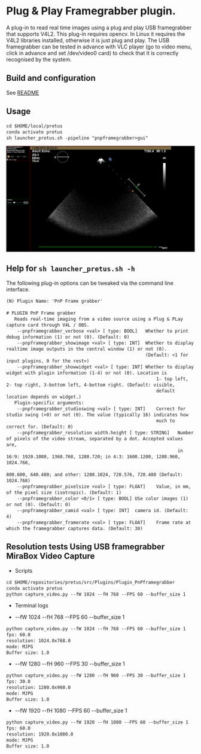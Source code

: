 # Plug & Play Framegrabber plugin.
A plug-in to read real time images using a plug and play USB framegrabber that supports V4L2.
This plug-in requires opencv. In Linux it requires the V4L2 libraries installed, otherwise it is just plug and play.
The USB framegrabber can be tested in advance with VLC player (go to video menu, click in advance and set /dev/video0 card) to check that it is correctly recognised by the system.

## Build and configuration
See [README](../../../README.md#building-pretus)

## Usage
``` 
cd $HOME/local/pretus
conda activate pretus
sh launcher_pretus.sh -pipeline "pnpframegrabber>gui"
```

![launcher](../../../Art/launcher_pretus_sh_pipeline_pnpframegrabber_gui.png)

## Help for `sh launcher_pretus.sh -h`
The following plug-in options can be tweaked via the command line interface.
```
(N) Plugin Name: 'PnP Frame grabber'

# PLUGIN PnP Frame grabber
   Reads real-time imaging from a video source using a Plug & PLay capture card through V4L / OBS.
	--pnpframegrabber_verbose <val> [ type: BOOL]	Whether to print debug information (1) or not (0). (Default: 0) 
	--pnpframegrabber_showimage <val> [ type: INT]	Whether to display realtime image outputs in the central window (1) or not (0). 
                                               		(Default: <1 for input plugins, 0 for the rest>) 
	--pnpframegrabber_showwidget <val> [ type: INT]	Whether to display widget with plugin information (1-4) or not (0). Location is 
                                                		1- top left, 2- top right, 3-bottom left, 4-bottom right. (Default: visible, 
                                                		default location depends on widget.) 
   Plugin-specific arguments:
	--pnpframegrabber_studioswing <val> [ type: INT]	Correct for studio swing (>0) or not (0). The value (typically 16) indicates how 
                                                 		much to correct for. (Default: 0) 
	--pnpframegrabber_resolution width.height [ type: STRING]	Number of pixels of the video stream, separated by a dot. Accepted values are, 
                                                          		in 16:9: 1920.1080, 1360.768, 1280.720; in 4:3: 1600.1200, 1280.960, 1024.768, 
                                                          		800.600, 640.480; and other: 1280.1024, 720.576, 720.480 (Default: 1024.768) 
	--pnpframegrabber_pixelsize <val> [ type: FLOAT]	Value, in mm, of the pixel size (isotropic). (Default: 1) 
	--pnpframegrabber_color <0/1> [ type: BOOL]	USe color images (1) or not (0). (Default: 0) 
	--pnpframegrabber_camid <val> [ type: INT]	camera id. (Default: 4) 
	--pnpframegrabber_framerate <val> [ type: FLOAT]	Frame rate at which the framegrabber captures data. (Default: 30) 

```

## Resolution tests Using USB framegrabber MiraBox Video Capture
* Scripts 
```
cd $HOME/repositories/pretus/src/Plugins/Plugin_PnPframegrabber
conda activate pretus 
python capture_video.py --fW 1024 --fH 768 --FPS 60 --buffer_size 1 
```

* Terminal logs

 * --fW 1024 --fH 768 --FPS 60 --buffer_size 1 
``` 
python capture_video.py --fW 1024 --fH 768 --FPS 60 --buffer_size 1 
fps: 60.0
resolution: 1024.0x768.0
mode: MJPG
Buffer size: 1.0
```

 * --fW 1280 --fH 960 --FPS 30 --buffer_size 1
``` 
python capture_video.py --fW 1280 --fH 960 --FPS 30 --buffer_size 1
fps: 30.0
resolution: 1280.0x960.0
mode: MJPG
Buffer size: 1.0
``` 

 * --fW 1920 --fH 1080 --FPS 60 --buffer_size 1
``` 
python capture_video.py --fW 1920 --fH 1080 --FPS 60 --buffer_size 1
fps: 60.0
resolution: 1920.0x1080.0
mode: MJPG
Buffer size: 1.0
```